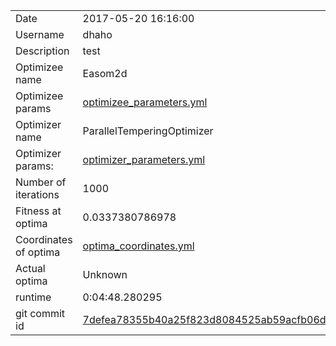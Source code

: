 | | |
| --- | --- |
| Date | 2017-05-20 16:16:00 |
| Username | dhaho |
| Description | test |
| Optimizee name | Easom2d |
| Optimizee params |  <a href="optimizee_parameters.yml">optimizee_parameters.yml</a>  |
| Optimizer name | ParallelTemperingOptimizer |
| Optimizer params: |  <a href="optimizer_parameters.yml">optimizer_parameters.yml</a>  |
| Number of iterations | 1000 |
| Fitness at optima | 0.0337380786978 |
| Coordinates of optima |  <a href="optima_coordinates.yml">optima_coordinates.yml</a>  |
| Actual optima |  Unknown  |
| runtime | 0:04:48.280295 |
| git commit id | <a href="git@github.com:IGITUGraz/LTL/commit/7defea78355b40a25f823d8084525ab59acfb06d">7defea78355b40a25f823d8084525ab59acfb06d</a> |